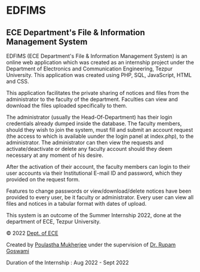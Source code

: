 # EDFIMS
## ECE Department's File & Information Management System


EDFIMS (ECE Department's File & Information Management System) is an online web application which was created as an internship project under the Department of Electronics and Communication Engineering, Tezpur University. This application was created using PHP, SQL, JavaScript, HTML and CSS.

This application facilitates the private sharing of notices and files from the administrator to the faculty of the department. Faculties can view and download the files uploaded specifically to them.

The administrator (usually the Head-Of-Department) has their login credentials already dumped inside the database. The faculty members, should they wish to join the system, must fill and submit an account request (the access to which is available uunder the login panel at index.php), to the administrator. The administrator can then view the requests and activate/deactivate or delete any faculty account should they deem necessary at any moment of his desire. 

After the activation of their account, the faculty members can login to their user accounts via their Institutional E-mail ID and password, which they provided on the request form.

Features to change passwords or view/download/delete notices have been provided to every user, be it faculty or administrator. Every user can view all files and notices in a tabular format with dates of upload.

This system is an outcome of the Summer Internship 2022, done at the department of ECE, Tezpur University.


© 2022 [Dept. of ECE](http://www.tezu.ernet.in/delect/)

Created by [Poulastha Mukherjee](http://www.linkedin.com/in/poulastha-mukherjee-5a8554229/) under the supervision of [Dr. Rupam Goswami](http://www.rupamgoswami.com/p/brief-profile.html)

Duration of the Internship : Aug 2022 - Sept 2022